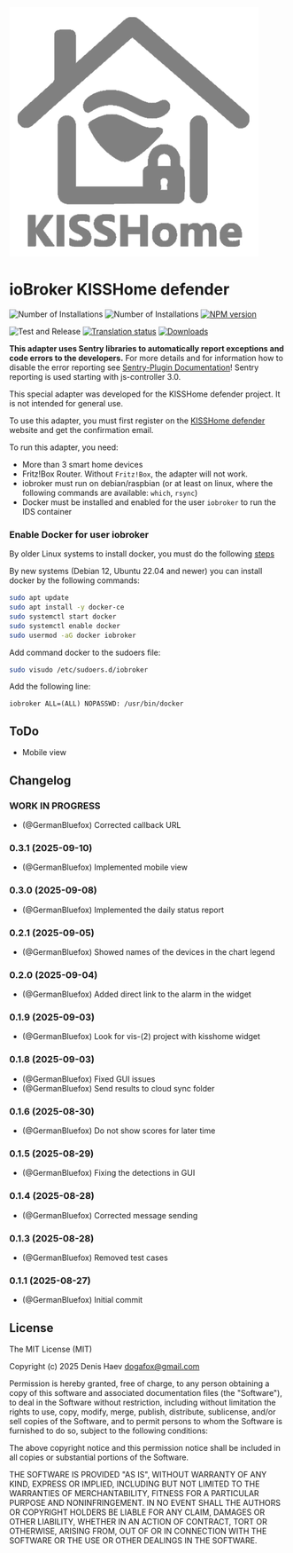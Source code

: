 ![Logo](admin/kisshome-defender.png)

# ioBroker KISSHome defender

![Number of Installations](http://iobroker.live/badges/kisshome-defender-installed.svg)
![Number of Installations](http://iobroker.live/badges/kisshome-defender-stable.svg)
[![NPM version](http://img.shields.io/npm/v/iobroker.kisshome-defender.svg)](https://www.npmjs.com/package/iobroker.kisshome-defender)

![Test and Release](https://github.com/ioBroker/ioBroker.kisshome-defender/workflows/Test%20and%20Release/badge.svg)
[![Translation status](https://weblate.iobroker.net/widgets/adapters/-/kisshome-defender/svg-badge.svg)](https://weblate.iobroker.net/engage/adapters/?utm_source=widget)
[![Downloads](https://img.shields.io/npm/dm/iobroker.kisshome-defender.svg)](https://www.npmjs.com/package/iobroker.kisshome-defender)

**This adapter uses Sentry libraries to automatically report exceptions and code errors to the developers.** For more details and for information how to disable the error reporting see [Sentry-Plugin Documentation](https://github.com/ioBroker/plugin-sentry#plugin-sentry)! Sentry reporting is used starting with js-controller 3.0.

This special adapter was developed for the KISSHome defender project. It is not intended for general use.

To use this adapter, you must first register on the [KISSHome defender](https://kisshome-defender.if-is.net) website and get the confirmation email.

To run this adapter, you need:

-   More than 3 smart home devices
-   Fritz!Box Router. Without `Fritz!Box`, the adapter will not work.
-   iobroker must run on debian/raspbian (or at least on linux, where the following commands are available: `which`, `rsync`)
-   Docker must be installed and enabled for the user `iobroker` to run the IDS container

### Enable Docker for user iobroker
By older Linux systems to install docker, you must do the following [steps](https://docs.docker.com/engine/install/debian/)

By new systems (Debian 12, Ubuntu 22.04 and newer) you can install docker by the following commands:
```bash
sudo apt update
sudo apt install -y docker-ce
sudo systemctl start docker
sudo systemctl enable docker  
sudo usermod -aG docker iobroker
```

Add command docker to the sudoers file:
```bash
sudo visudo /etc/sudoers.d/iobroker
```

Add the following line:
```text
iobroker ALL=(ALL) NOPASSWD: /usr/bin/docker
```

## ToDo
- Mobile view

<!--
	Placeholder for the next version (at the beginning of the line):
	### **WORK IN PROGRESS**
-->

## Changelog
### **WORK IN PROGRESS**

-   (@GermanBluefox) Corrected callback URL

### 0.3.1 (2025-09-10)

-   (@GermanBluefox) Implemented mobile view

### 0.3.0 (2025-09-08)

-   (@GermanBluefox) Implemented the daily status report

### 0.2.1 (2025-09-05)

-   (@GermanBluefox) Showed names of the devices in the chart legend

### 0.2.0 (2025-09-04)

-   (@GermanBluefox) Added direct link to the alarm in the widget

### 0.1.9 (2025-09-03)

-   (@GermanBluefox) Look for vis-(2) project with kisshome widget

### 0.1.8 (2025-09-03)

-   (@GermanBluefox) Fixed GUI issues
-   (@GermanBluefox) Send results to cloud sync folder

### 0.1.6 (2025-08-30)

-   (@GermanBluefox) Do not show scores for later time

### 0.1.5 (2025-08-29)

-   (@GermanBluefox) Fixing the detections in GUI

### 0.1.4 (2025-08-28)

-   (@GermanBluefox) Corrected message sending

### 0.1.3 (2025-08-28)

-   (@GermanBluefox) Removed test cases

### 0.1.1 (2025-08-27)

-   (@GermanBluefox) Initial commit

## License

The MIT License (MIT)

Copyright (c) 2025 Denis Haev <dogafox@gmail.com>

Permission is hereby granted, free of charge, to any person obtaining a copy
of this software and associated documentation files (the "Software"), to deal
in the Software without restriction, including without limitation the rights
to use, copy, modify, merge, publish, distribute, sublicense, and/or sell
copies of the Software, and to permit persons to whom the Software is
furnished to do so, subject to the following conditions:

The above copyright notice and this permission notice shall be included in all
copies or substantial portions of the Software.

THE SOFTWARE IS PROVIDED "AS IS", WITHOUT WARRANTY OF ANY KIND, EXPRESS OR
IMPLIED, INCLUDING BUT NOT LIMITED TO THE WARRANTIES OF MERCHANTABILITY,
FITNESS FOR A PARTICULAR PURPOSE AND NONINFRINGEMENT. IN NO EVENT SHALL THE
AUTHORS OR COPYRIGHT HOLDERS BE LIABLE FOR ANY CLAIM, DAMAGES OR OTHER
LIABILITY, WHETHER IN AN ACTION OF CONTRACT, TORT OR OTHERWISE, ARISING FROM,
OUT OF OR IN CONNECTION WITH THE SOFTWARE OR THE USE OR OTHER DEALINGS IN THE
SOFTWARE.
